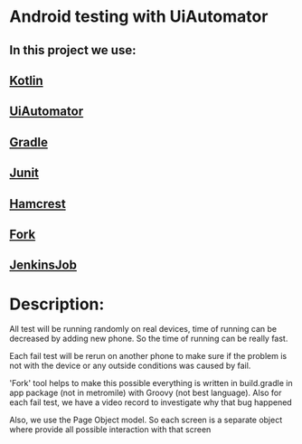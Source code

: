 # Android testing with UiAutomator

## In this project we use:

## [Kotlin](https://kotlinlang.org/docs/reference/)

## [UiAutomator](https://developer.android.com/training/testing/ui-automator)

## [Gradle](https://gradle.org/)

## [Junit](https://junit.org/junit4/)

## [Hamcrest](http://www.vogella.com/tutorials/Hamcrest/article.html)

## [Fork](https://github.com/shazam/fork)

## [JenkinsJob](https://j.metromile.com/view/QA-mobile/job/AndroidUiAutomator/configure)

# Description:

 All test will be running randomly on real devices, time of running can be decreased by adding new phone. So the time of running can be really fast.

Each fail test will be rerun on another phone to make sure if the problem is not with the device or any outside conditions was caused by fail.

'Fork' tool helps to make this possible everything is written in build.gradle in app package (not in metromile) with Groovy (not best language). Also for each fail test, we have a video record to investigate why that bug happened

Also, we use the Page Object model. So each screen is a separate object where provide all possible interaction with that screen



